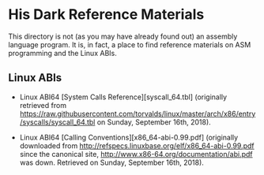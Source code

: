 His Dark Reference Materials
============================

This directory is not (as you may have already found out) an
assembly language program.  It is, in fact, a place to find
reference materials on ASM programming and the Linux ABIs.

Linux ABIs
----------

- Linux ABI64 [System Calls Reference][syscall_64.tbl] (originally
  retrieved from
  <https://raw.githubusercontent.com/torvalds/linux/master/arch/x86/entry/syscalls/syscall_64.tbl>
  on Sunday, September 16th, 2018).

- Linux ABI64 [Calling Conventions][x86_64-abi-0.99.pdf]
  (originally downloaded from
  <http://refspecs.linuxbase.org/elf/x86_64-abi-0.99.pdf> since
  the canonical site,
  <http://www.x86-64.org/documentation/abi.pdf> was down.
  Retrieved on Sunday, September 16th, 2018).

